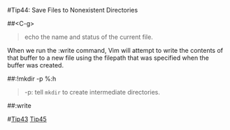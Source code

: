 #Tip44: Save Files to Nonexistent Directories  
  
##&lt;C-g&gt;  
>echo the name and status of the current file.  
  
When we run the :write command, Vim will attempt to write the contents of that buffer to a new file using the filepath that was specified when the buffer was created.  
  
##:!mkdir -p %:h  
>-p: tell `mkdir` to create intermediate directories.  
  
##:write  
  
#[Tip43](tip43.md) [Tip45](tip45.md)
